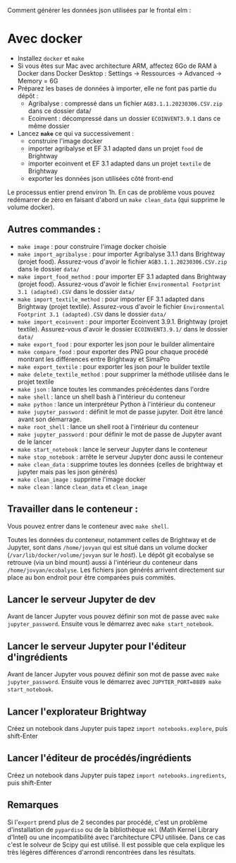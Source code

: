Comment générer les données json utilisées par le frontal elm :

# Avec docker

- Installez `docker` et `make`
- Si vous êtes sur Mac avec architecture ARM, affectez 6Go de RAM à Docker dans Docker Desktop :
  Settings → Ressources → Advanced → Memory = 6G
- Préparez les bases de données à importer, elle ne font pas partie du dépôt :
  - Agribalyse : compressé dans un fichier `AGB3.1.1.20230306.CSV.zip` dans ce dossier data/
  - Ecoinvent : décompressé dans un dossier `ECOINVENT3.9.1` dans ce même dossier
- Lancez **`make`** ce qui va successivement :
  - construire l'image docker
  - importer agribalyse et EF 3.1 adapted dans un projet `food` de Brightway
  - importer ecoinvent et EF 3.1 adapted dans un projet `textile` de Brightway
  - exporter les données json utilisées côté front-end

Le processus entier prend environ 1h. En cas de problème vous pouvez redémarrer de zéro en faisant
d'abord un `make clean_data` (qui supprime le volume docker).

## Autres commandes :

- `make image` : pour construire l'image docker choisie
- `make import_agribalyse` : pour importer Agribalyse 3.1.1 dans Brightway (projet food).
  Assurez-vous d'avoir le fichier `AGB3.1.1.20230306.CSV.zip` dans le dossier `data/`
- `make import_food_method` : pour importer EF 3.1 adapted dans Brightway (projet food).
  Assurez-vous d'avoir le fichier `Environmental Footprint 3.1 (adapted).CSV` dans le dossier
  `data/`
- `make import_textile_method` : pour importer EF 3.1 adapted dans Brightway (projet textile).
  Assurez-vous d'avoir le fichier `Environmental Footprint 3.1 (adapted).CSV` dans le dossier
  `data/`
- `make import_ecoinvent` : pour importer Ecoinvent 3.9.1. Brightway (projet textile). Assurez-vous
  d'avoir le dossier `ECOINVENT3.9.1/` dans le dossier `data/`
- `make export_food` : pour exporter les json pour le builder alimentaire
- `make compare_food` : pour exporter des PNG pour chaque procédé montrant les différences entre Brightway et SimaPro
- `make export_textile` : pour exporter les json pour le builder textile
- `make delete_textile_method` : pour supprimer la méthode utilisée dans le projet textile
- `make json` : lance toutes les commandes précédentes dans l'ordre
- `make shell` : lance un shell bash à l'intérieur du conteneur
- `make python` : lance un interpréteur Python à l'intérieur du conteneur
- `make jupyter_password` : définit le mot de passe jupyter. Doit être lancé avant son démarrage.
- `make root_shell` : lance un shell root à l'intérieur du conteneur
- `make jupyter_password` : pour définir le mot de passe de Jupyter avant de le lancer
- `make start_notebook` : lance le serveur Jupyter dans le conteneur
- `make stop_notebook` : arrête le serveur Jupyter donc aussi le conteneur
- `make clean_data` : supprime toutes les données (celles de brightway et jupyter mais pas les json
  générés)
- `make clean_image` : supprime l'image docker
- `make clean` : lance `clean_data` et `clean_image`

## Travailler dans le conteneur :

Vous pouvez entrer dans le conteneur avec `make shell`.

Toutes les données du conteneur, notamment celles de Brightway et de Jupyter, sont dans
`/home/jovyan` qui est situé dans un volume docker (`/var/lib/docker/volume/jovyan` sur le _host_).
Le dépôt git ecobalyse se retrouve (via un bind mount) aussi à l'intérieur du conteneur dans
`/home/jovyan/ecobalyse`. Les fichiers json générés arrivent directement sur place au bon endroit
pour être comparées puis commités.

## Lancer le serveur Jupyter de dev

Avant de lancer Jupyter vous pouvez définir son mot de passe avec `make jupyter_password`. Ensuite
vous le démarrez avec `make start_notebook`.

## Lancer le serveur Jupyter pour l'éditeur d'ingrédients

Avant de lancer Jupyter vous pouvez définir son mot de passe avec `make jupyter_password`. Ensuite
vous le démarrez avec `JUPYTER_PORT=8889 make start_notebook`.

## Lancer l'explorateur Brightway

Créez un notebook dans Jupyter puis tapez `import notebooks.explore`, puis shift-Enter

## Lancer l'éditeur de procédés/ingrédients

Créez un notebook dans Jupyter puis tapez `import notebooks.ingredients`, puis shift-Enter

## Remarques

Si l'`export` prend plus de 2 secondes par procédé, c'est un problème d'installation de `pypardiso`
ou de la bibliothèque `mkl` (Math Kernel Library d'Intel) ou une incompatibilité avec l'architecture
CPU utilisée. Dans ce cas c'est le solveur de Scipy qui est utilisé. Il est possible que cela
explique les très légères différences d'arrondi rencontrées dans les résultats.

